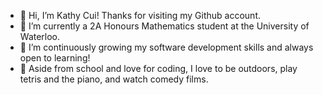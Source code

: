 - 👋 Hi, I’m Kathy Cui! Thanks for visiting my Github account.
- 🌱 I’m currently a 2A Honours Mathematics student at the University of Waterloo.
- 👀 I’m continuously growing my software development skills and always open to learning!
- 💞️ Aside from school and love for coding, I love to be outdoors, play tetris and the piano, and watch comedy films.

<!---
kathycui1/kathycui1 is a ✨ special ✨ repository because its `README.md` (this file) appears on your GitHub profile.
You can click the Preview link to take a look at your changes.
--->
